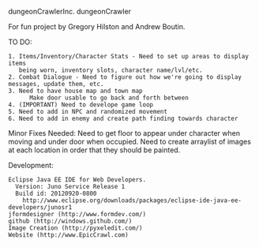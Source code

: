 dungeonCrawlerInc.
dungeonCrawler

For fun project by Gregory Hilston and Andrew Boutin. 

TO DO:
    
    1. Items/Inventory/Character Stats - Need to set up areas to display items 
       being worn, inventory slots, character name/lvl/etc.
    2. Combat Dialogue - Need to figure out how we're going to display messages, update them, etc.
    3. Need to have house map and town map
          Make door usable to go back and forth between
    4. (IMPORTANT) Need to develope game loop
    5. Need to add in NPC and randomized movement    
    6. Need to add in enemy and create path finding towards character
    
Minor Fixes Needed:
    Need to get floor to appear under character when moving and under door when occupied.
    Need to create arraylist of images at each location in order that they should be painted.

Development:
  
    Eclipse Java EE IDE for Web Developers.
      Version: Juno Service Release 1
      Build id: 20120920-0800
        http://www.eclipse.org/downloads/packages/eclipse-ide-java-ee-developers/junosr1
    jformdesigner (http://www.formdev.com/)
    github (http://windows.github.com/)
    Image Creation (http://pyxeledit.com/)
    Website (http://www.EpicCrawl.com)
